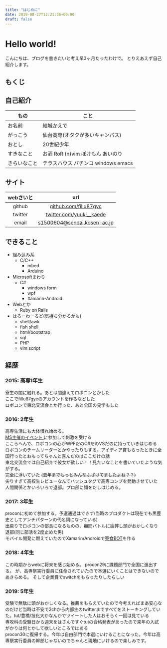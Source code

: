 ```yaml
---
title: "はじめに"
date: 2019-08-27T12:21:36+09:00
draft: false
---
```


# Hello world!

こんにちは、ブログを書きたいと考え早3ヶ月たったわけで。
とりえあえず自己紹介します。

## もくじ

## 自己紹介

| もの  | こと                     |
| ----- | ------------------------ |
| お名前 | 結城かえで                   |
| がっこう      | 仙台高専(オタクが多いキャンパス)               |
| おとし | 20世紀少年 |
|すきなこと | お酒 RoR (n)vim ぽけもん あいのり|
| きらいなこと| テラスハウス パチンコ windows emacs|

## サイト

| webさいと| url |
| :----: | :----: |
| github | [github.com/fillu87gyc](https://github.com/fillu87gyc) |
| twitter | [twitter.com/yuuki__kaede](https://twitter.com/yuuki__kaede) |
| email | [s1500604@sendai.kosen-ac.jp](mailto:s1500604@sendai.kosen-ac.jp) |

## できること

- 組み込み系
  - C/C++
    - mbed
    - Arduino
- Microsoftまわり
  - C#
    - windows form
    - wpf
    - Xamarin-Android
- Webとか
  - Ruby on Rails
- はろーわーるど(気持ち分かるかも)
  - shell/awk
  - fish shell
  - html/bootstrap
  - sql
  - PHP
  - vim script

## 経歴

### 2015: 高専1年生 

寮生の闇に触れる。あとは間違えてロボコンとかした  
ここでfillu87gycのアカウントを作るなどした  
ロボコンで東北交流会とか行った、あと全国の見学もした  

### 2016: 2年生  

  高専生活にも大体慣れ始める。  
  [ MS主催のイベント ](https://rebirth-tohoku.doorkeeper.jp/events/43853)に参加して刺激を受ける  
  ここらへんで、ロボコンの心がWPFだのC#だのVSだのに持っていきはじめる  
  ロボコンのチームリーダーとかやったりもする。アイディア賞もらったときに全国行ったとおもってちゃんと喜んだのはここだけの話  
  東北交流会では自己紹介で彼女が欲しい！！見たいなことを書いていたような気がする。  
  完全に浮いていた ~~(去年までもっとみんなふざけてましたよね？？)~~  
  尖りすぎて高校生レビューなんてハッシュタグで高専コンプを発動させていた  
  人間関係とかいろいろで退部。プロ部に顔をだしはじめる。  


### 2017: 3年生  

  proconに初めて参加する。予選通過はできず(当時のプロダクトは現在でも黒歴史としてアンチパターンの代名詞になっている)  
  出戻りでロボコンの部長になるものの、顧問バトルに疲弊し頭がおかしくなり退部(同じ部活を2度止めた男)  
  モバイル開発に燃えていたのでXamarin/Androidで[寮食BOT](https://twitter.com/ryoshokubot)を作る  

### 2018: 4年生  

  この時期からwebに将来を感じ始める。
  procon29に課題部門で全国に進出する。
  が、高専祭実行委員に任命されていたので本選にいくことはできないのであきらめる。
  そして企業賞でswitchをもらったりしたらしい  

### 2019: 5年生  

  受験で無駄に頭がおかしくなる。推薦をもらえていたので今考えればまあ安心なのだけど当時は不安で2chから内部生のtwitterまですべてをストーキングしていた。tut/豊橋/技化大かなんかでツイートした人はおそらく一回は見ている  
  専攻科の受験日から週末をはさんですぐtutの合格発表があったので来年の入試がかりは何とかして欲しいところではある  
  procon30に復帰する。今年は自由部門で本選にいけることになった。今年は高専祭実行委員の幹部じゃないのでちゃんと現地にいけるので楽しみです。  


